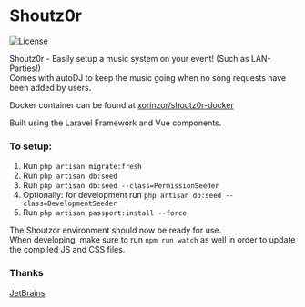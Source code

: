 # Shoutz0r

[![License](https://img.shields.io/github/license/xorinzor/shoutz0r.svg?style=flat)](https://www.gnu.org/licenses/gpl-3.0.en.html)

Shoutz0r - Easily setup a music system on your event! (Such as LAN-Parties!)\
Comes with autoDJ to keep the music going when no song requests have been added by users.

Docker container can be found at [xorinzor/shoutz0r-docker](https://github.com/xorinzor/shoutz0r-docker)

Built using the Laravel Framework and Vue components.

### To setup:
1. Run `php artisan migrate:fresh`
2. Run `php artisan db:seed` 
3. Run `php artisan db:seed --class=PermissionSeeder`
4. Optionally: for development run `php artisan db:seed --class=DevelopmentSeeder`
5. Run `php artisan passport:install --force`

The Shoutzor environment should now be ready for use.\
When developing, make sure to run `npm run watch` as well in order to update the compiled JS and CSS files.

### Thanks

[JetBrains](https://www.jetbrains.com/?from=Shoutz0r)
